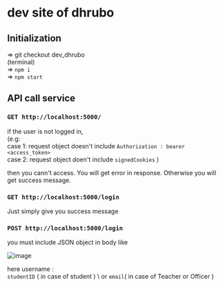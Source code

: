 # dev site of dhrubo


## Initialization
 => git checkout dev_dhrubo \
 (terminal) \
 => `npm i` \
 => `npm start` 
 
 ## API call service
 
 ### `GET http://localhost:5000/` 
if the user is not logged in, \
(e.g: \
case 1: request object doesn't include `Authorization : bearer <access_token>` \
case 2: request object doen't include `signedCookies` ) 

then you cann't access. You will get error in response. Otherwise you will get success message.

 ### `GET http://localhost:5000/login`
 Just simply give you success message

 ### `POST http://localhost:5000/login`
 you must include JSON object in body like
 
 ![image](https://user-images.githubusercontent.com/80277475/221214594-95c26c56-1cbf-4d8f-b5f8-dc3b6c7bd745.png)
 
 here username : \
 `studentID` ( in case of student ) \ 
  or `email`( in case of Teacher or Officer )

 



    
 
